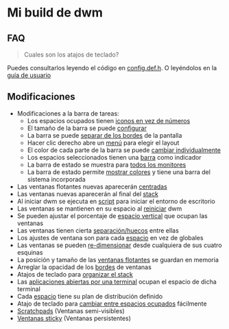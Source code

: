 # Mi build de dwm

## FAQ

> Cuales son los atajos de teclado?

Puedes consultarlos leyendo el código en [config.def.h](https://github.com/aleister888/artixRC-dotfiles/blob/main/dwm/config.def.h). O leyéndolos en la [guía de usuario](https://github.com/aleister888/artixRC-dotfiles/blob/main/assets/pdf/help.pdf)

## Modificaciones

- Modificaciones a la barra de tareas:
    - Los espacios ocupados tienen [iconos en vez de números](http://dwm.suckless.org/patches/alttagsdecoration/dwm-alttagsdecoration-2020010304-cb3f58a.diff)
    - El tamaño de la barra se puede [configurar](http://dwm.suckless.org/patches/bar_height/dwm-bar-height-spacing-6.3.diff)
    - La barra se puede [separar de los bordes](http://dwm.suckless.org/patches/barpadding/dwm-barpadding-20211020-a786211.diff) de la pantalla
    - Hacer clic derecho abre un [menú](http://dwm.suckless.org/patches/layoutmenu/dwm-layoutmenu-6.2.diff) para elegir el layout
    - El color de cada parte de la barra se puede [cambiar individualmente](http://dwm.suckless.org/patches/colorbar/dwm-colorbar-6.3.diff)
    - Los espacios seleccionados tienen una [barra](http://dwm.suckless.org/patches/underlinetags/dwm-underlinetags-6.2.diff) como indicador
    - La barra de estado se muestra para [todos los monitores](http://dwm.suckless.org/patches/statusallmons/dwm-statusallmons-6.2.diff)
    - La barra de estado permite [mostrar colores](http://dwm.suckless.org/patches/status2d/dwm-status2d-systray-6.4.diff) y tiene una barra del sistema incorporada
- Las ventanas flotantes nuevas aparecerán [centradas](http://dwm.suckless.org/patches/alwayscenter/dwm-alwayscenter-20200625-f04cac6.diff)
- Las ventanas nuevas aparecerán al final del [stack](http://dwm.suckless.org/patches/attachbottom/dwm-attachbottom-6.3.diff)
- Al iniciar dwm se ejecuta en [script](http://dwm.suckless.org/patches/autostart/dwm-autostart-20210120-cb3f58a.diff) para iniciar el entorno de escritorio
- Las ventanas se mantienen en su espacio al [reiniciar](http://dwm.suckless.org/patches/preserveonrestart/dwm-preserveonrestart-6.3.diff) dwm
- Se pueden ajustar el porcentaje de [espacio vertical](http://dwm.suckless.org/patches/cfacts/dwm-cfacts-20200913-61bb8b2.diff) que ocupan las ventanas
- Las ventanas tienen cierta [separación/huecos](http://dwm.suckless.org/patches/fullgaps/dwm-fullgaps-6.4.diff) entre ellas
- Los ajustes de ventana son para cada [espacio](http://dwm.suckless.org/patches/pertag/dwm-pertag-20200914-61bb8b2.diff) en vez de globales
- Las ventanas se pueden [re-dimensionar](https://github.com/bakkeby/patches/blob/master/dwm/dwm-resizecorners-6.3.diff) desde cualquiera de sus cuatro esquinas
- La posición y tamaño de las [ventanas flotantes](http://dwm.suckless.org/patches/save_floats/dwm-savefloats-20181212-b69c870.diff) se guardan en memoria
- Arreglar la opacidad de los [bordes](https://dwm.suckless.org/patches/alpha/dwm-fixborders-6.2.diff) de ventanas
- Atajos de teclado para [organizar el stack](https://dwm.suckless.org/patches/stacker/dwm-stacker-6.2.diff)
- Las [aplicaciones abiertas por una terminal](https://dwm.suckless.org/patches/swallow/dwm-swallow-6.3.diff) ocupan el espacio de dicha terminal
- Cada [espacio](http://dwm.suckless.org/patches/taglayouts/dwm-taglayouts-6.4.diff) tiene su plan de distribución definido
- Atajo de teclado para [cambiar entre espacios ocupados](https://github.com/bakkeby/patches/blob/master/dwm/dwm-shiftviewclients-6.2.diff) fácilmente
- [Scratchpads](https://github.com/bakkeby/patches/blob/master/dwm/dwm-renamedscratchpads-6.3.diff) (Ventanas semi-visibles)
- [Ventanas sticky](http://dwm.suckless.org/patches/sticky/dwm-sticky-6.4.diff) (Ventanas persistentes)
